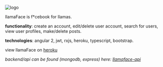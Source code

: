 ![logo](https://github.com/ashbadger/llamaface-ng2/blob/master/src/assets/images/logo.png?raw=true)

llamaFace is f*cebook for llamas.

**functionality**: create an account, edit/delete user account, search for users, view user profiles, make/delete posts.

**technologies**: angular 2, jwt, rxjs, heroku, typescript, bootstrap.

view llamaFace on [heroku](https://safe-garden-73509.herokuapp.com/posts)

*backend/api can be found (mongodb, express) here: [llamaface-api](https://github.com/ashbadger/llamaface-api)*